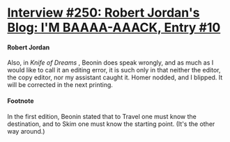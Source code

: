# [Interview #250: Robert Jordan's Blog: I'M BAAAA-AAACK, Entry #10](https://www.theoryland.com/intvmain.php?i=250#10)

#### Robert Jordan

Also, in
*Knife of Dreams*
, Beonin does speak wrongly, and as much as I would like to call it an editing error, it is such only in that neither the editor, the copy editor, nor my assistant caught it. Homer nodded, and I blipped. It will be corrected in the next printing.

#### Footnote

In the first edition, Beonin stated that to Travel one must know the destination, and to Skim one must know the starting point. (It's the other way around.)

